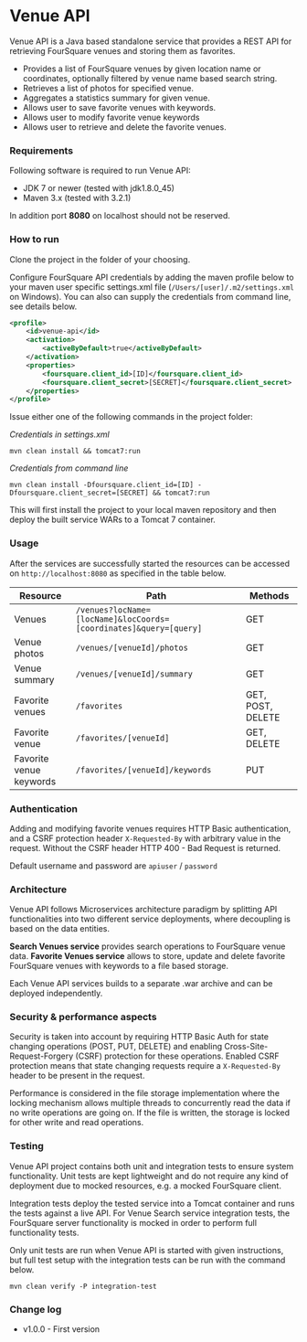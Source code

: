 # Venue API

Venue API is a Java based standalone service that provides a REST API for
retrieving FourSquare venues and storing them as favorites.

- Provides a list of FourSquare venues by given location name or coordinates, optionally filtered by venue name based search string.
- Retrieves a list of photos for specified venue.
- Aggregates a statistics summary for given venue.
- Allows user to save favorite venues with keywords.
- Allows user to modify favorite venue keywords
- Allows user to retrieve and delete the favorite venues.

### Requirements

Following software is required to run Venue API:

- JDK 7 or newer (tested with jdk1.8.0_45)
- Maven 3.x (tested with 3.2.1)

In addition port __8080__ on localhost should not be reserved.

### How to run

Clone the project in the folder of your choosing.

Configure FourSquare API credentials by adding the maven profile below to
your maven user specific settings.xml file (`/Users/[user]/.m2/settings.xml` on Windows). You can also can supply the credentials
from command line, see details below.
```xml
<profile>
    <id>venue-api</id>
    <activation>
        <activeByDefault>true</activeByDefault>
    </activation>
    <properties>
        <foursquare.client_id>[ID]</foursquare.client_id>
        <foursquare.client_secret>[SECRET]</foursquare.client_secret>
    </properties>
</profile>
```

Issue either one of the following commands in the project folder:

_Credentials in settings.xml_
```
mvn clean install && tomcat7:run
```

_Credentials from command line_
```
mvn clean install -Dfoursquare.client_id=[ID] -Dfoursquare.client_secret=[SECRET] && tomcat7:run
```

This will first install the project to your local maven repository and then deploy the built service WARs to a Tomcat 7 container.

### Usage

After the services are successfully started the resources can be accessed on `http://localhost:8080` as specified in the table below.

| Resource                | Path                                                              | Methods           |
|-------------------------|-------------------------------------------------------------------|-------------------|
| Venues                  | `/venues?locName=[locName]&locCoords=[coordinates]&query=[query]` | GET               |
| Venue photos            | `/venues/[venueId]/photos`                                        | GET               |
| Venue summary           | `/venues/[venueId]/summary`                                       | GET               |
| Favorite venues         | `/favorites`                                                      | GET, POST, DELETE |
| Favorite venue          | `/favorites/[venueId]`                                            | GET, DELETE       |
| Favorite venue keywords | `/favorites/[venueId]/keywords`                                   | PUT               |

### Authentication

Adding and modifying favorite venues requires HTTP Basic authentication,
and a CSRF protection header `X-Requested-By` with arbitrary value in the request.
Without the CSRF header HTTP 400 - Bad Request is returned.

Default username and password are `apiuser` / `password`

### Architecture

Venue API follows Microservices architecture paradigm by splitting API functionalities into two different service deployments,
where decoupling is based on the data entities.

__Search Venues service__ provides search operations to FourSquare venue data.
__Favorite Venues service__ allows to store, update and delete favorite FourSquare venues with keywords to a file based storage.

Each Venue API services builds to a separate .war archive and can be deployed independently.

### Security & performance aspects

Security is taken into account by requiring HTTP Basic Auth for state changing operations (POST, PUT, DELETE) and
enabling Cross-Site-Request-Forgery (CSRF) protection for these operations.
Enabled CSRF protection means that state changing requests require a `X-Requested-By` header to be present in the request.

Performance is considered in the file storage implementation where the locking mechanism
allows multiple threads to concurrently read the data if no write operations are going on.
If the file is written, the storage is locked for other write and read operations.


### Testing

Venue API project contains both unit and integration tests to ensure system functionality.
Unit tests are kept lightweight and do not require any kind of deployment
due to mocked resources, e.g. a mocked FourSquare client.

Integration tests deploy the tested service into a Tomcat container and runs the tests against a live API.
For Venue Search service integration tests, the FourSquare server functionality is mocked in order to perform full functionality tests.

Only unit tests are run when Venue API is started with given instructions,
but full test setup with the integration tests can be run with the command below.

```
mvn clean verify -P integration-test
```

### Change log

- v1.0.0 - First version